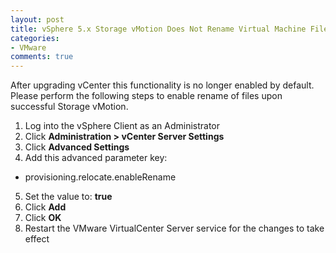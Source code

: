 ```yaml
---
layout: post
title: vSphere 5.x Storage vMotion Does Not Rename Virtual Machine Files.
categories:
- VMware
comments: true
---
```

After upgrading vCenter this functionality is no longer enabled by default. Please perform the following steps to enable rename of files upon successful Storage vMotion.

1. Log into the vSphere Client as an Administrator
2. Click **Administration > vCenter Server Settings**
3. Click **Advanced Settings**
4. Add this advanced parameter key:
- provisioning.relocate.enableRename
5. Set the value to: **true**
6. Click **Add**
7. Click **OK**
8. Restart the VMware VirtualCenter Server service for the changes to take effect
